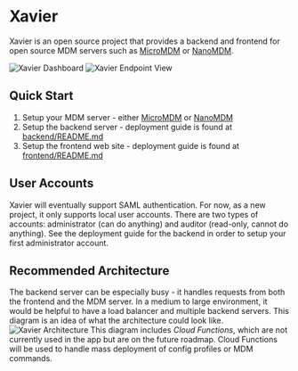 # Xavier

Xavier is an open source project that provides a backend and frontend for open source MDM servers such as [MicroMDM](https://micromdm.io) or [NanoMDM](https://github.com/micromdm/nanomdm).

![Xavier Dashboard](https://uca9e3e5caa6d2145fa24785c25e.dl.dropboxusercontent.com/cd/0/inline/CYVCTAcmXDv73xfgwKO4YEZ-lNn1NXZomm7JbeyAlwDpF9MhjIOEyhCCXptX7TM8XXXl_An-iNfCimftyuFYUyMWIl7KP_NHe4VUqMqiOajcU-KZJQITauVNXkvUJsPzOG-jYKCJWH6fuxlckBJB80NS/file#)
![Xavier Endpoint View](https://uce974e9445650bd613d73fa82a5.dl.dropboxusercontent.com/cd/0/inline/CYVHCxEdnPBw6d9Km2rV_UHx4f9HM8n3JlZvZZx9mx4jvTDNJqpuaRwEZ7uGynOF_Y6N9bTaej2TL0GmAr-waCklADLFux5kErkm8XP9joxvAA9bkD8bUYYEYFZ35icRPm_2-vbLKu0RaaqfUjjmyF_0/file#)

## Quick Start
1. Setup your MDM server - either [MicroMDM](https://micromdm.io) or [NanoMDM](https://github.com/micromdm/nanomdm)
2. Setup the backend server - deployment guide is found at [backend/README.md](https://github.com/jefferyabbott/Xavier/blob/main/backend/README.md)
3. Setup the frontend web site - deployment guide is found at [frontend/README.md](https://github.com/jefferyabbott/Xavier/blob/main/frontend/README.md)

## User Accounts
Xavier will eventually support SAML authentication. For now, as a new project, it only supports local user accounts. There are two types of accounts: administrator (can do anything) and auditor (read-only, cannot do anything). See the deployment guide for the backend in order to setup your first administrator account.

## Recommended Architecture
The backend server can be especially busy - it handles requests from both the frontend and the MDM server. In a medium to large environment, it would be helpful to have a load balancer and multiple backend servers. This diagram is an idea of what the architecture could look like.
![Xavier Architecture](https://storage.googleapis.com/github-images/XavierArchitecture.png)
This diagram includes *Cloud Functions*, which are not currently used in the app but are on the future roadmap. Cloud Functions will be used to handle mass deployment of config profiles or MDM commands.



